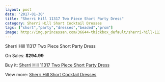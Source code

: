 ```yaml
---
layout: post
date: '2017-01-30'
title: "Sherri Hill 11317 Two Piece Short Party Dress"
category: Sherri Hill Short Cocktail Dresses
tags: ["short","party","dresses","beaded","prom"]
image: http://img.princessan.com/36644-thickbox_default/sherri-hill-11317-two-piece-short-party-dress.jpg
---
```

Sherri Hill 11317 Two Piece Short Party Dress

On Sales: **$294.99**
<a href="https://www.princessan.com/en/17140-sherri-hill-11317-two-piece-short-party-dress.html"><amp-img layout="responsive" width="600" height="600" src="//img.princessan.com/36644-thickbox_default/sherri-hill-11317-two-piece-short-party-dress.jpg" alt="Sherri Hill 11317 Two Piece Short Party Dress 0" /></a>
<a href="https://www.princessan.com/en/17140-sherri-hill-11317-two-piece-short-party-dress.html"><amp-img layout="responsive" width="600" height="600" src="//img.princessan.com/36647-thickbox_default/sherri-hill-11317-two-piece-short-party-dress.jpg" alt="Sherri Hill 11317 Two Piece Short Party Dress 1" /></a>
<a href="https://www.princessan.com/en/17140-sherri-hill-11317-two-piece-short-party-dress.html"><amp-img layout="responsive" width="600" height="600" src="//img.princessan.com/36646-thickbox_default/sherri-hill-11317-two-piece-short-party-dress.jpg" alt="Sherri Hill 11317 Two Piece Short Party Dress 2" /></a>
<a href="https://www.princessan.com/en/17140-sherri-hill-11317-two-piece-short-party-dress.html"><amp-img layout="responsive" width="600" height="600" src="//img.princessan.com/36645-thickbox_default/sherri-hill-11317-two-piece-short-party-dress.jpg" alt="Sherri Hill 11317 Two Piece Short Party Dress 3" /></a>

Buy it: [Sherri Hill 11317 Two Piece Short Party Dress](https://www.princessan.com/en/17140-sherri-hill-11317-two-piece-short-party-dress.html "Sherri Hill 11317 Two Piece Short Party Dress")

View more: [Sherri Hill Short Cocktail Dresses](https://www.princessan.com/en/144- "Sherri Hill Short Cocktail Dresses")